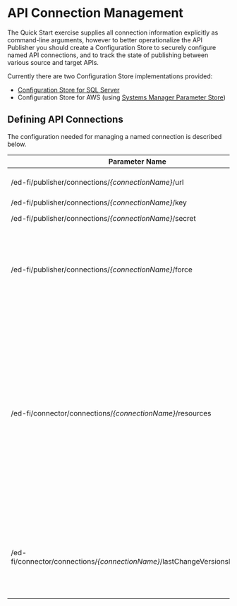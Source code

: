 # API Connection Management

The Quick Start exercise supplies all connection information explicitly as command-line arguments, however to better operationalize the API Publisher you should create a Configuration Store to securely configure named API connections, and to track the state of publishing between various source and target APIs.

Currently there are two Configuration Store implementations provided:

* [Configuration Store for SQL Server](Sql-Server-Configuration.md)
* Configuration Store for AWS (using [Systems Manager Parameter Store](https://docs.aws.amazon.com/systems-manager/latest/userguide/systems-manager-parameter-store.html))

## Defining API Connections

The configuration needed for managing a named connection is described below.

| Parameter Name                                                              | Type         | Description                                                                                                                                                                                                                                                                                                                                                                                                                                                                                                                                                                                                                                                                                                                                                                      |
| --------------------------------------------------------------------------- | ------------ | -------------------------------------------------------------------------------------------------------------------------------------------------------------------------------------------------------------------------------------------------------------------------------------------------------------------------------------------------------------------------------------------------------------------------------------------------------------------------------------------------------------------------------------------------------------------------------------------------------------------------------------------------------------------------------------------------------------------------------------------------------------------------------- |
| /ed-fi/publisher/connections/_{connectionName}_/url                         | String       | The base URL of the Ed-Fi ODS API (up to, but not including, the _/data/v3_ portion of the URL).                                                                                                                                                                                                                                                                                                                                                                                                                                                                                                                                                                                                                                                                                 |
| /ed-fi/publisher/connections/_{connectionName}_/key                         | SecureString | The key to use for API authentication.                                                                                                                                                                                                                                                                                                                                                                                                                                                                                                                                                                                                                                                                                                                                           |
| /ed-fi/publisher/connections/_{connectionName}_/secret                      | SecureString | The secret to use for API authentication.                                                                                                                                                                                                                                                                                                                                                                                                                                                                                                                                                                                                                                                                                                                                        |
| /ed-fi/publisher/connections/_{connectionName}_/force                       | String       | (_Optional_) A boolean value (true/false) indicating whether the source Ed-Fi ODS API data should be published even if it does not support an isolated context through the use of database snapshots (see the "Publishing" extension described earlier in this document for more details).                                                                                                                                                                                                                                                                                                                                                                                                                                                                                       |
| /ed-fi/connector/connections/_{connectionName}_/resources                   | String       | _(Optional)_ For _source_ API connections, the domain resources (excluding descriptors, which are handled separately) to publish to the target. The value is defined using a CSV format (comma-separated values), and should contain the partial paths to the resources (e.g. _/ed-fi/students_,_/custom/busRoutes_). For convenience when working with Ed-Fi standard resources, only the name is required (e.g. _students,studentSchoolAssociations_). The Ed-Fi API Publisher will also evaluate and automatically include all dependencies of the requested resources (using the dependency metadata exposed by the target API). This will ensure (barring misconfigured authorization metadata or data policies) that data can be successfully published to the target API. |
| /ed-fi/connector/connections/_{connectionName}_/lastChangeVersionsProcessed | String       | _(Optional)_ For _source_ API connections, contains a JSON object, keyed by target API name, that indicates the last change version successfully published from the source to the target. This value is automatically created/updated by the Ed-Fi API Publisher after successfully completing the publishing process.                                                                                                                                                                                                                                                                                                                                                                                                                                                           |
